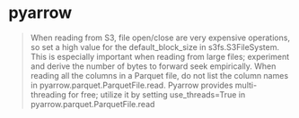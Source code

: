 # pyarrow

> When reading from S3, file open/close are very expensive operations, so set a high value for the default_block_size in s3fs.S3FileSystem. This is especially important when reading from large files; experiment and derive the number of bytes to forward seek empirically. When reading all the columns in a Parquet file, do not list the column names in pyarrow.parquet.ParquetFile.read. Pyarrow provides multi-threading for free; utilize it by setting use_threads=True in pyarrow.parquet.ParquetFile.read
